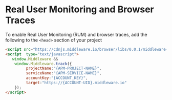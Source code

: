 # Real User Monitoring and Browser Traces

To enable Real User Monitoring (RUM) and browser traces, add the following to the `<head>` section of your project

```HTML
<script src="https://cdnjs.middleware.io/browser/libs/0.0.1/middleware-rum.min.js" type="text/javascript"></script>
<script  type="text/javascript">
   window.Middleware &&
    window.Middleware.track({
         projectName:"{APM-PROJECT-NAME}",
         serviceName:"{APM-SERVICE-NAME}",
         accountKey:"{ACCOUNT_KEY}",
         target:"https://{ACCOUNT-UID}.middleware.io"
    });
</script>
```